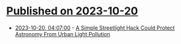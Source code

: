 # [Published on 2023-10-20](index.md)

* [2023-10-20, 04:07:00](https://soylentnews.org/article.pl?sid=23/10/19/0359247&from=rss) - [A Simple Streetlight Hack Could Protect Astronomy From Urban Light Pollution](https://soylentnews.org/article.pl?sid=23/10/19/0359247&from=rss)
